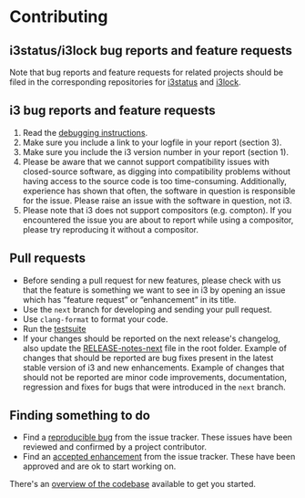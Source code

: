 # Contributing

## i3status/i3lock bug reports and feature requests

Note that bug reports and feature requests for related projects should be filed in the corresponding repositories for [i3status](https://github.com/i3/i3status) and [i3lock](https://github.com/i3/i3lock).

## i3 bug reports and feature requests

1. Read the [debugging instructions](https://i3wm.org/docs/debugging.html).
2. Make sure you include a link to your logfile in your report (section 3).
3. Make sure you include the i3 version number in your report (section 1).
4. Please be aware that we cannot support compatibility issues with
   closed-source software, as digging into compatibility problems without
   having access to the source code is too time-consuming. Additionally,
   experience has shown that often, the software in question is responsible for
   the issue. Please raise an issue with the software in question, not i3.
5. Please note that i3 does not support compositors (e.g. compton). If you
   encountered the issue you are about to report while using a compositor,
   please try reproducing it without a compositor.

## Pull requests

* Before sending a pull request for new features, please check with us that the
  feature is something we want to see in i3 by opening an issue which has
  ”feature request” or ”enhancement” in its title.
* Use the `next` branch for developing and sending your pull request.
* Use `clang-format` to format your code.
* Run the [testsuite](https://i3wm.org/docs/testsuite.html)
* If your changes should be reported on the next release's changelog, also
  update the [RELEASE-notes-next](../RELEASE-notes-next) file in the root
  folder. Example of changes that should be reported are bug fixes present in
  the latest stable version of i3 and new enhancements. Example of changes that
  should not be reported are minor code improvements, documentation, regression
  and fixes for bugs that were introduced in the `next` branch.

## Finding something to do

* Find a [reproducible bug](https://github.com/i3/i3/issues?utf8=%E2%9C%93&q=is%3Aopen+label%3Areproducible+label%3Abug+) from the issue tracker. These issues have been reviewed and confirmed by a project contributor.
* Find an [accepted enhancement](https://github.com/i3/i3/issues?utf8=%E2%9C%93&q=is%3Aopen+label%3Aaccepted+label%3Aenhancement) from the issue tracker. These have been approved and are ok to start working on.

There's an [overview of the codebase](https://i3wm.org/docs/hacking-howto.html) available to get you started.
